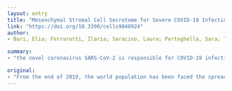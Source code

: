 ```yaml
---
layout: entry
title: "Mesenchymal Stromal Cell Secretome for Severe COVID-19 Infections: Premises for the Therapeutic Use"
link: "https://doi.org/10.3390/cells9040924"
author:
- Bari, Elia; Ferrarotti, Ilaria; Saracino, Laura; Perteghella, Sara; Torre, Maria Luisa; Corsico, Angelo Guido

summary:
- "the novel coronavirus SARS-CoV-2 is responsible for COVID-19 infection. In approximately 14% of the patients affected, the infection progresses with the development of pneumonia that requires mechanical ventilation. Mesenchymal stem cell secretome could offer new therapeutic approach in treating the infection due to the broad pharmacological effects it shows. Immunmodulatory, regenerative, pro-angiogenic and anti-fibrotic properties."

original:
- "From the end of 2019, the world population has been faced the spread of the novel coronavirus SARS-CoV-2 responsible for COVID-19 infection. In approximately 14% of the patients affected by the novel coronavirus, the infection progresses with the development of pneumonia that requires mechanical ventilation. At the moment, there is no specific antiviral treatment recommended for the COVID-19 pandemic and the therapeutic strategies to deal with the infection are only supportive. In our opinion, mesenchymal stem cell secretome could offer a new therapeutic approach in treating COVID-19 pneumonia, due to the broad pharmacological effects it shows, including anti-inflammatory, immunomodulatory, regenerative, pro-angiogenic and anti-fibrotic properties."
---
```


